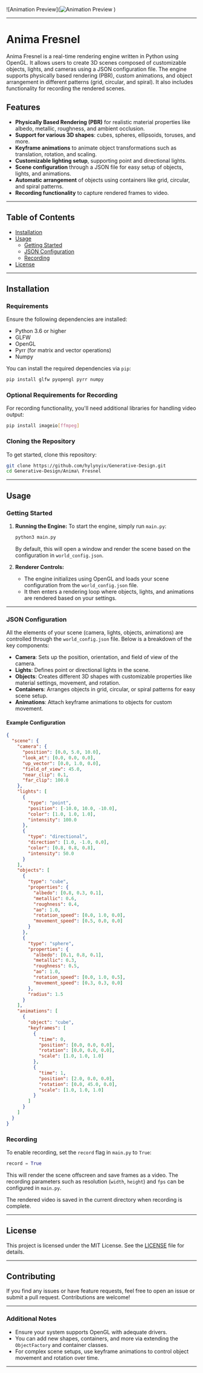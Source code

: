![Animation Preview](![Animation Preview](https://github.com/hylynyiv/Generative-Design/raw/master/Anima%20Fresnel/PyOpenGLAnim00.gif)
)

---

# **Anima Fresnel**

Anima Fresnel is a real-time rendering engine written in Python using OpenGL. It allows users to create 3D scenes composed of customizable objects, lights, and cameras using a JSON configuration file. The engine supports physically based rendering (PBR), custom animations, and object arrangement in different patterns (grid, circular, and spiral). It also includes functionality for recording the rendered scenes.

## **Features**
- **Physically Based Rendering (PBR)** for realistic material properties like albedo, metallic, roughness, and ambient occlusion.
- **Support for various 3D shapes**: cubes, spheres, ellipsoids, toruses, and more.
- **Keyframe animations** to animate object transformations such as translation, rotation, and scaling.
- **Customizable lighting setup**, supporting point and directional lights.
- **Scene configuration** through a JSON file for easy setup of objects, lights, and animations.
- **Automatic arrangement** of objects using containers like grid, circular, and spiral patterns.
- **Recording functionality** to capture rendered frames to video.

---

## **Table of Contents**
- [Installation](#installation)
- [Usage](#usage)
  - [Getting Started](#getting-started)
  - [JSON Configuration](#json-configuration)
  - [Recording](#recording)
- [License](#license)

---

## **Installation**

### **Requirements**

Ensure the following dependencies are installed:
- Python 3.6 or higher
- GLFW
- OpenGL
- Pyrr (for matrix and vector operations)
- Numpy

You can install the required dependencies via `pip`:

```bash
pip install glfw pyopengl pyrr numpy
```

### **Optional Requirements for Recording**
For recording functionality, you'll need additional libraries for handling video output:

```bash
pip install imageio[ffmpeg]
```

### **Cloning the Repository**

To get started, clone this repository:

```bash
git clone https://github.com/hylynyiv/Generative-Design.git
cd Generative-Design/Anima\ Fresnel
```

---

## **Usage**

### **Getting Started**

1. **Running the Engine:**
   To start the engine, simply run `main.py`:

   ```bash
   python3 main.py
   ```

   By default, this will open a window and render the scene based on the configuration in `world_config.json`.

2. **Renderer Controls:**
   - The engine initializes using OpenGL and loads your scene configuration from the `world_config.json` file.
   - It then enters a rendering loop where objects, lights, and animations are rendered based on your settings.

---

### **JSON Configuration**

All the elements of your scene (camera, lights, objects, animations) are controlled through the `world_config.json` file. Below is a breakdown of the key components:

- **Camera**: Sets up the position, orientation, and field of view of the camera.
- **Lights**: Defines point or directional lights in the scene.
- **Objects**: Creates different 3D shapes with customizable properties like material settings, movement, and rotation.
- **Containers**: Arranges objects in grid, circular, or spiral patterns for easy scene setup.
- **Animations**: Attach keyframe animations to objects for custom movement.

#### Example Configuration

```json
{
  "scene": {
    "camera": {
      "position": [0.0, 5.0, 10.0],
      "look_at": [0.0, 0.0, 0.0],
      "up_vector": [0.0, 1.0, 0.0],
      "field_of_view": 45.0,
      "near_clip": 0.1,
      "far_clip": 100.0
    },
    "lights": [
      {
        "type": "point",
        "position": [-10.0, 10.0, -10.0],
        "color": [1.0, 1.0, 1.0],
        "intensity": 100.0
      },
      {
        "type": "directional",
        "direction": [1.0, -1.0, 0.0],
        "color": [0.8, 0.8, 0.8],
        "intensity": 50.0
      }
    ],
    "objects": [
      {
        "type": "cube",
        "properties": {
          "albedo": [0.8, 0.3, 0.1],
          "metallic": 0.6,
          "roughness": 0.4,
          "ao": 1.0,
          "rotation_speed": [0.0, 1.0, 0.0],
          "movement_speed": [0.5, 0.0, 0.0]
        }
      },
      {
        "type": "sphere",
        "properties": {
          "albedo": [0.1, 0.8, 0.1],
          "metallic": 0.3,
          "roughness": 0.5,
          "ao": 1.0,
          "rotation_speed": [0.0, 1.0, 0.5],
          "movement_speed": [0.3, 0.3, 0.0]
        },
        "radius": 1.5
      }
    ],
    "animations": [
      {
        "object": "cube",
        "keyframes": [
          {
            "time": 0,
            "position": [0.0, 0.0, 0.0],
            "rotation": [0.0, 0.0, 0.0],
            "scale": [1.0, 1.0, 1.0]
          },
          {
            "time": 1,
            "position": [2.0, 0.0, 0.0],
            "rotation": [0.0, 45.0, 0.0],
            "scale": [1.0, 1.0, 1.0]
          }
        ]
      }
    ]
  }
}
```

### **Recording**

To enable recording, set the `record` flag in `main.py` to `True`:

```python
record = True
```

This will render the scene offscreen and save frames as a video. The recording parameters such as resolution (`width`, `height`) and `fps` can be configured in `main.py`.

The rendered video is saved in the current directory when recording is complete.

---

## **License**

This project is licensed under the MIT License. See the [LICENSE](LICENSE) file for details.

---

## **Contributing**

If you find any issues or have feature requests, feel free to open an issue or submit a pull request. Contributions are welcome!

---

### **Additional Notes**

- Ensure your system supports OpenGL with adequate drivers.
- You can add new shapes, containers, and more via extending the `ObjectFactory` and container classes.
- For complex scene setups, use keyframe animations to control object movement and rotation over time.

---
